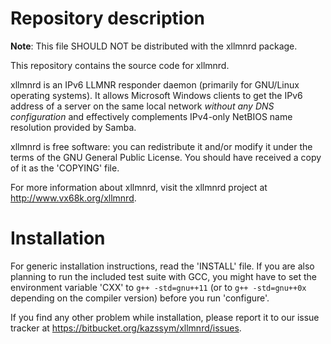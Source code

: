 # Repository description

**Note**: This file SHOULD NOT be distributed with the xllmnrd package.

This repository contains the source code for xllmnrd.

xllmnrd is an IPv6 LLMNR responder daemon (primarily for GNU/Linux operating
systems).  It allows Microsoft Windows clients to get the IPv6 address of a
server on the same local network _without any DNS configuration_ and
effectively complements IPv4-only NetBIOS name resolution provided by Samba.

xllmnrd is free software: you can redistribute it and/or modify it under the
terms of the GNU General Public License.  You should have received a copy of
it as the 'COPYING' file.

For more information about xllmnrd, visit the xllmnrd project at
<http://www.vx68k.org/xllmnrd>.

# Installation

For generic installation instructions, read the 'INSTALL' file.  If you are
also planning to run the included test suite with GCC, you might have to set
the environment variable 'CXX' to `g++ -std=gnu++11` (or to `g++ -std=gnu++0x`
depending on the compiler version) before you run 'configure'.

If you find any other problem while installation, please report it to our
issue tracker at <https://bitbucket.org/kazssym/xllmnrd/issues>.
